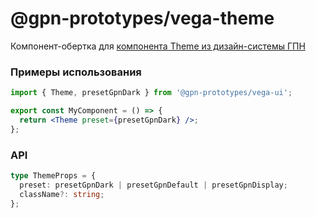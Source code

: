 # @gpn-prototypes/vega-theme

Компонент-обертка для [компонента Theme из дизайн-системы ГПН](https://consta-uikit.vercel.app/?path=/docsx/ui-kit-theme--documentation)

### Примеры использования

```jsx
import { Theme, presetGpnDark } from '@gpn-prototypes/vega-ui';

export const MyComponent = () => {
  return <Theme preset={presetGpnDark} />;
};
```

### API

```ts
type ThemeProps = {
  preset: presetGpnDark | presetGpnDefault | presetGpnDisplay;
  className?: string;
};
```
